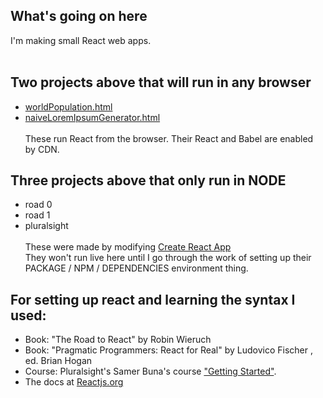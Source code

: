 ## What's going on here
I'm making small React web apps.<br><br>
## Two projects above that will run in any browser
* [worldPopulation.html](https://atom-box.github.io/sandReact/quickies/rWorldPopulation.html)
* [naiveLoremIpsumGenerator.html](https://atom-box.github.io/sandReact/quickies/quickies/rLoremIpsumGenerator.html)
<br><br>These run React from the browser.  Their React and Babel are enabled by CDN.<br>

## Three projects above that only run in NODE
* road 0
* road 1
* pluralsight<br><br>
These were made by modifying [Create React App](https://github.com/facebook/create-react-app)<br>
They won't run live here until I go through the work of setting up their  PACKAGE / NPM / DEPENDENCIES environment thing.<br>

## For setting up react and learning the syntax I used:
* Book: "The Road to React" by Robin Wieruch
* Book: "Pragmatic Programmers: React for Real" by Ludovico Fischer , ed. Brian Hogan
* Course: Pluralsight's Samer Buna's course ["Getting Started"](https://jscomplete.com/playground/rgs1.6).
* The docs at [Reactjs.org](https://reactjs.org/tutorial/tutorial.html)
